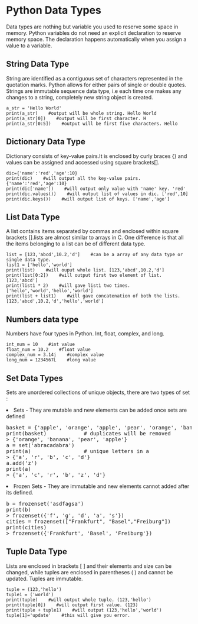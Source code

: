 # Python Data Types


Data types are nothing but variable you used to reserve some space in memory. Python variables do not need an explicit declaration to reserve memory space. The declaration happens automatically when you assign a value to a variable.



## String Data Type


String are identified as a contiguous set of characters represented in the quotation marks. Python allows for either pairs of single or double quotes.
Strings are immutable sequence data type, i.e each time one makes any changes to a string, completely new string object is created.

```
a_str = 'Hello World'
print(a_str)    #output will be whole string. Hello World
print(a_str[0])    #output will be first character. H
print(a_str[0:5])    #output will be first five characters. Hello

```



## Dictionary Data Type


Dictionary consists of key-value pairs.It is enclosed by curly braces {} and values can be assigned and accessed using square brackets[].

```
dic={'name':'red','age':10}
print(dic)    #will output all the key-value pairs. {'name':'red','age':10}
print(dic['name'])    #will output only value with 'name' key. 'red'
print(dic.values())    #will output list of values in dic. ['red',10]
print(dic.keys())    #will output list of keys. ['name','age']

```



## List Data Type


A list contains items separated by commas and enclosed within square brackets [].lists are almost similar to arrays in C. One difference is that all the items belonging to a list can be of different data type.

```
list = [123,'abcd',10.2,'d']    #can be a array of any data type or single data type.
list1 = ['hello','world']
print(list)    #will ouput whole list. [123,'abcd',10.2,'d']
print(list[0:2])    #will output first two element of list. [123,'abcd']
print(list1 * 2)    #will gave list1 two times. ['hello','world','hello','world']
print(list + list1)    #will gave concatenation of both the lists. [123,'abcd',10.2,'d','hello','world']

```



## Numbers data type


Numbers have four types in Python. Int, float, complex, and long.

```
int_num = 10    #int value
float_num = 10.2    #float value
complex_num = 3.14j    #complex value
long_num = 1234567L    #long value

```



## Set Data Types


Sets are unordered collections of unique objects, there are two types of set :

<li>
Sets - They are mutable and new elements can be added once sets are defined
<pre>basket = {'apple', 'orange', 'apple', 'pear', 'orange', 'banana'} 
print(basket)            # duplicates will be removed
&gt; {'orange', 'banana', 'pear', 'apple'}
a = set('abracadabra')
print(a)                 # unique letters in a
&gt; {'a', 'r', 'b', 'c', 'd'}
a.add('z')
print(a)
&gt; {'a', 'c', 'r', 'b', 'z', 'd'}
</pre>
</li>
<li>
Frozen Sets - They are immutable and new elements cannot added after its defined.
<pre>b = frozenset('asdfagsa')
print(b)
&gt; frozenset({'f', 'g', 'd', 'a', 's'})
cities = frozenset(["Frankfurt", "Basel","Freiburg"])
print(cities)
&gt; frozenset({'Frankfurt', 'Basel', 'Freiburg'})
</pre>
</li>



## Tuple Data Type


Lists are enclosed in brackets [ ] and their elements and size can be changed, while tuples are enclosed in parentheses ( ) and cannot be updated.
Tuples are immutable.

```
tuple = (123,'hello')
tuple1 = ('world')
print(tuple)    #will output whole tuple. (123,'hello')
print(tuple[0])    #will output first value. (123)
print(tuple + tuple1)    #will output (123,'hello','world')
tuple[1]='update'    #this will give you error.

```

